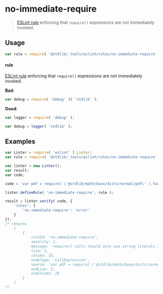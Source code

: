 # no-immediate-require

> [ESLint rule][eslint-rules] enforcing that `require()` expressions are not immediately invoked.

<section class="intro">

</section>

<!-- /.intro -->

<section class="usage">

## Usage

```javascript
var rule = require( '@stdlib/_tools/eslint/rules/no-immediate-require' );
```

#### rule

[ESLint rule][eslint-rules] enforcing that `require()` expressions are not immediately invoked.

**Bad**:

<!-- eslint-disable stdlib/no-immediate-require -->

```javascript
var debug = require( 'debug' )( 'stdlib' );
```

**Good**:

``` javascript 
var logger = require( 'debug' );

var debug = logger( 'stdlib' );
```

</section>

<!-- /.usage -->

<section class="examples">

## Examples

```javascript
var Linter = require( 'eslint' ).Linter;
var rule = require( '@stdlib/_tools/eslint/rules/no-immediate-require' );

var linter = new Linter();
var result;
var code;

code = 'var pdf = require( \'@stdlib/math/base/dists/normal/pdf\' ).factory( 0.0, 1.0 );';

linter.defineRule( 'no-immediate-require', rule );

result = linter.verify( code, {
    'rules': {
        'no-immediate-require': 'error'
    }
});
/* returns
    [
        {
            ruleId: 'no-immediate-require',
            severity: 2,
            message: 'require() calls should only use string literals',
            line: 2,
            column: 15,
            nodeType: 'CallExpression',
            source: 'var pdf = require( \'@stdlib/math/base/dists/normal/pdf\' ).factory( 0.0, 1.0 );',
            endLine: 2,
            endColumn: 29
        }
    ]
*/
```

</section>

<!-- /.examples -->

<section class="links">

[eslint-rules]: https://eslint.org/docs/developer-guide/working-with-rules

</section>

<!-- /.links -->
